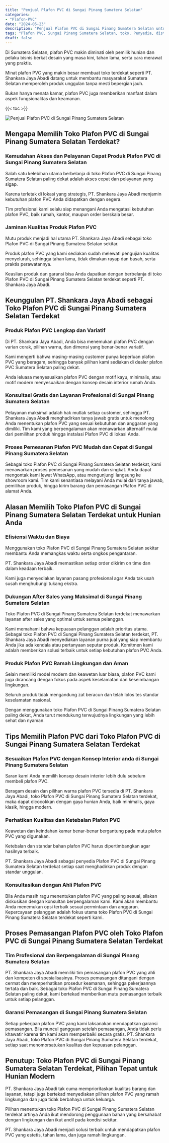 ```yaml
---
title: "Penjual Plafon PVC di Sungai Pinang Sumatera Selatan"
categories: 
- "Plafon-PVC"
date: "2024-05-23"
description: "Penjual Plafon PVC di Sungai Pinang Sumatera Selatan untuk rumah, kantor, dan toko. Material berkualitas, beragam motif, pilihan warna menarik, dengan jasa instalasi oleh teknisi profesional serta garansi resmi!|Layanan penjualan Plafon PVC di Sungai Pinang Sumatera Selatan bagi keperluan tempat tinggal, perkantoran, atau ritel, dengan material unggulan dan instalasi oleh tim profesional serta kepastian resmi.|Solusi Plafon PVC di Sungai Pinang Sumatera Selatan yang terpercaya bagi hunian, perkantoran, dan toko, bersama plafon berkualitas dan pemasangan ditangani oleh tim ahli serta garansi resmi.|Penyediaan Plafon PVC di Sungai Pinang Sumatera Selatan untuk hunian, kantor, serta gerai, dengan plafon terbaik dan instalasi dikerjakan oleh tim berpengalaman, disertai dengan jaminan resmi.}"
tags: "Plafon PVC, Sungai Pinang Sumatera Selatan, toko, Penyedia, distributor"
draft: false
---
```


Di Sumatera Selatan, plafon PVC makin diminati oleh pemilik hunian dan pelaku bisnis berkat desain yang masa kini, tahan lama, serta cara merawat yang praktis.

Minat plafon PVC yang makin besar membuat toko terdekat seperti PT. Shankara Jaya Abadi datang untuk membantu masyarakat Sumatera Selatan memperoleh produk unggulan tanpa mesti bepergian jauh.

Bukan hanya menata kamar, plafon PVC juga memberikan manfaat dalam aspek fungsionalitas dan keamanan.

{{< toc >}}

![Penjual Plafon PVC di Sungai Pinang Sumatera Selatan](/images/Plafon-PVC/Penjual-Plafon-PVC-di-Sungai-Pinang-Sumatera-Selatan.png)


## Mengapa Memilih Toko Plafon PVC di Sungai Pinang Sumatera Selatan Terdekat?

### Kemudahan Akses dan Pelayanan Cepat Produk Plafon PVC di Sungai Pinang Sumatera Selatan

Salah satu kelebihan utama berbelanja di toko Plafon PVC di Sungai Pinang Sumatera Selatan paling dekat adalah akses cepat dan pelayanan yang sigap.

Karena terletak di lokasi yang strategis, PT. Shankara Jaya Abadi menjamin kebutuhan plafon PVC Anda didapatkan dengan segera.

Tim profesional kami selalu siap menangani Anda mengatasi kebutuhan plafon PVC, baik rumah, kantor, maupun order berskala besar.

### Jaminan Kualitas Produk Plafon PVC

Mutu produk menjadi hal utama PT. Shankara Jaya Abadi sebagai toko Plafon PVC di Sungai Pinang Sumatera Selatan sekitar.

Produk plafon PVC yang kami sediakan sudah melewati pengujian kualitas menyeluruh, sehingga tahan lama, tidak dimakan rayap dan basah, serta praktis perawatannya.

Keaslian produk dan garansi bisa Anda dapatkan dengan berbelanja di toko Plafon PVC di Sungai Pinang Sumatera Selatan terdekat seperti PT. Shankara Jaya Abadi.

## Keunggulan PT. Shankara Jaya Abadi sebagai Toko Plafon PVC di Sungai Pinang Sumatera Selatan Terdekat

### Produk Plafon PVC Lengkap dan Variatif

Di PT. Shankara Jaya Abadi, Anda bisa menemukan plafon PVC dengan varian corak, pilihan warna, dan dimensi yang benar-benar variatif.

Kami mengerti bahwa masing-masing customer punya keperluan plafon PVC yang beragam, sehingga banyak pilihan kami sediakan di dealer plafon PVC Sumatera Selatan paling dekat.

Anda leluasa menyesuaikan plafon PVC dengan motif kayu, minimalis, atau motif modern menyesuaikan dengan konsep desain interior rumah Anda.

### Konsultasi Gratis dan Layanan Profesional di Sungai Pinang Sumatera Selatan

Pelayanan maksimal adalah hak mutlak setiap customer, sehingga PT. Shankara Jaya Abadi menghadirkan tanya jawab gratis untuk menolong Anda menentukan plafon PVC yang sesuai kebutuhan dan anggaran yang dimiliki. Tim kami yang berpengalaman akan menawarkan alternatif mulai dari pemilihan produk hingga instalasi Plafon PVC di lokasi Anda.

### Proses Pemesanan Plafon PVC Mudah dan Cepat di Sungai Pinang Sumatera Selatan

Sebagai toko Plafon PVC di Sungai Pinang Sumatera Selatan terdekat, kami menawarkan proses pemesanan yang mudah dan singkat. Anda dapat mengontak kami lewat WhatsApp, atau mengunjungi langsung ke showroom kami. Tim kami senantiasa melayani Anda mulai dari tanya jawab, pemilihan produk, hingga kirim barang dan pemasangan Plafon PVC di alamat Anda.

## Alasan Memilih Toko Plafon PVC di Sungai Pinang Sumatera Selatan Terdekat untuk Hunian Anda

### Efisiensi Waktu dan Biaya

Menggunakan toko Plafon PVC di Sungai Pinang Sumatera Selatan sekitar membantu Anda memangkas waktu serta ongkos pengantaran.

PT. Shankara Jaya Abadi memastikan setiap order dikirim on time dan dalam keadaan terbaik.

Kami juga menyediakan layanan pasang profesional agar Anda tak usah susah menghubungi tukang ekstra.

### Dukungan After Sales yang Maksimal di Sungai Pinang Sumatera Selatan

Toko Plafon PVC di Sungai Pinang Sumatera Selatan terdekat menawarkan layanan after sales yang optimal untuk semua pelanggan.

Kami memahami bahwa kepuasan pelanggan adalah prioritas utama. Sebagai toko Plafon PVC di Sungai Pinang Sumatera Selatan terdekat, PT. Shankara Jaya Abadi menyediakan layanan purna jual yang siap membantu Anda jika ada kendala atau pertanyaan seputar produk. Komitmen kami adalah memberikan solusi terbaik untuk setiap kebutuhan plafon PVC Anda.

### Produk Plafon PVC Ramah Lingkungan dan Aman

Selain memiliki model modern dan keawetan luar biasa, plafon PVC kami juga dirancang dengan fokus pada aspek keselamatan dan keseimbangan lingkungan.

Seluruh produk tidak mengandung zat beracun dan telah lolos tes standar keselamatan nasional.

Dengan menggunakan toko Plafon PVC di Sungai Pinang Sumatera Selatan paling dekat, Anda turut mendukung terwujudnya lingkungan yang lebih sehat dan nyaman.

## Tips Memilih Plafon PVC dari Toko Plafon PVC di Sungai Pinang Sumatera Selatan Terdekat

### Sesuaikan Plafon PVC dengan Konsep Interior anda di Sungai Pinang Sumatera Selatan

Saran kami Anda memilih konsep desain interior lebih dulu sebelum membeli plafon PVC.

Beragam desain dan pilihan warna plafon PVC tersedia di PT. Shankara Jaya Abadi, toko Plafon PVC di Sungai Pinang Sumatera Selatan terdekat, maka dapat dicocokkan dengan gaya hunian Anda, baik minimalis, gaya klasik, hingga modern.

### Perhatikan Kualitas dan Ketebalan Plafon PVC

Keawetan dan keindahan kamar benar-benar bergantung pada mutu plafon PVC yang digunakan.

Ketebalan dan standar bahan plafon PVC harus dipertimbangkan agar hasilnya terbaik.

PT. Shankara Jaya Abadi sebagai penyedia Plafon PVC di Sungai Pinang Sumatera Selatan terdekat setiap saat menghadirkan produk dengan standar unggulan.

### Konsultasikan dengan Ahli Plafon PVC

Bila Anda masih ragu menentukan plafon PVC yang paling sesuai, silakan diskusikan dengan konsultan berpengalaman kami. Kami akan membantu Anda menemukan opsi terbaik sesuai permintaan dan anggaran. Kepercayaan pelanggan adalah fokus utama toko Plafon PVC di Sungai Pinang Sumatera Selatan terdekat seperti kami.

## Proses Pemasangan Plafon PVC oleh Toko Plafon PVC di Sungai Pinang Sumatera Selatan Terdekat

### Tim Profesional dan Berpengalaman di Sungai Pinang Sumatera Selatan

PT. Shankara Jaya Abadi memiliki tim pemasangan plafon PVC yang ahli dan kompeten di spesialisasinya. Proses pemasangan ditangani dengan cermat dan memperhatikan prosedur keamanan, sehingga pekerjaannya tertata dan baik. Sebagai toko Plafon PVC di Sungai Pinang Sumatera Selatan paling dekat, kami bertekad memberikan mutu pemasangan terbaik untuk setiap pelanggan.

### Garansi Pemasangan di Sungai Pinang Sumatera Selatan

Setiap pekerjaan plafon PVC yang kami laksanakan mendapatkan garansi pemasangan. Bila muncul gangguan setelah pemasangan, Anda tidak perlu khawatir karena tim kami akan memperbaiki secara gratis. PT. Shankara Jaya Abadi, toko Plafon PVC di Sungai Pinang Sumatera Selatan terdekat, setiap saat menomorsatukan kualitas dan kepuasan pelanggan.

## Penutup: Toko Plafon PVC di Sungai Pinang Sumatera Selatan Terdekat, Pilihan Tepat untuk Hunian Modern

PT. Shankara Jaya Abadi tak cuma memprioritaskan kualitas barang dan layanan, tetapi juga bertekad menyediakan pilihan plafon PVC yang ramah lingkungan dan juga tidak berbahaya untuk keluarga.

Pilihan menentukan toko Plafon PVC di Sungai Pinang Sumatera Selatan terdekat artinya Anda ikut mendorong penggunaan bahan yang bersahabat dengan lingkungan dan ikut andil pada kondisi sekitar.

PT. Shankara Jaya Abadi menjadi solusi terbaik untuk mendapatkan plafon PVC yang estetis, tahan lama, dan juga ramah lingkungan.
